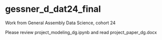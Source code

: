 # gessner_d_dat24_final
Work from General Assembly Data Science, cohort 24

Please review project_modeling_dg.ipynb and read project_paper_dg.docx
